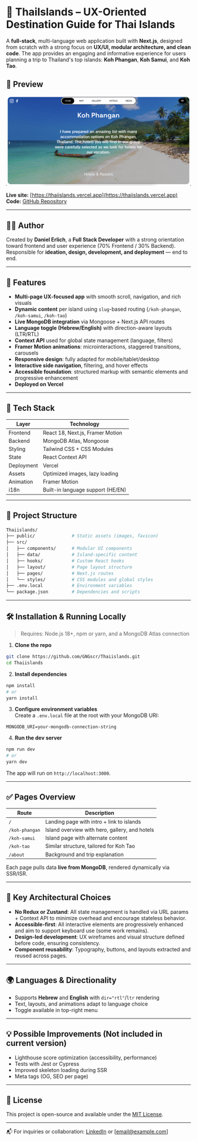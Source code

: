 # 🌴 ThaiIslands – UX-Oriented Destination Guide for Thai Islands

A **full-stack**, multi-language web application built with **Next.js**, designed from scratch with a strong focus on **UX/UI, modular architecture, and clean code**. The app provides an engaging and informative experience for users planning a trip to Thailand's top islands: **Koh Phangan**, **Koh Samui**, and **Koh Tao**.

## 📸 Preview

![ThaiIslands Preview](./public/images/screenshot.png)

**Live site:** [https://thaiislands.vercel.app](https://thaiislands.vercel.app)  
**Code:** [GitHub Repository](https://github.com/GNGscr/Thaiislands)

---

## 🧑‍💻 Author

Created by **Daniel Erlich**, a **Full Stack Developer** with a strong orientation toward frontend and user experience (70% Frontend / 30% Backend).  
Responsible for **ideation, design, development, and deployment** — end to end.

---

## 🚀 Features

- **Multi-page UX-focused app** with smooth scroll, navigation, and rich visuals
- **Dynamic content** per island using `slug`-based routing (`/koh-phangan`, `/koh-samui`, `/koh-tao`)
- **Live MongoDB integration** via Mongoose + Next.js API routes
- **Language toggle (Hebrew/English)** with direction-aware layouts (LTR/RTL)
- **Context API** used for global state management (language, filters)
- **Framer Motion animations**: microinteractions, staggered transitions, carousels
- **Responsive design**: fully adapted for mobile/tablet/desktop
- **Interactive side navigation**, filtering, and hover effects
- **Accessible foundation**: structured markup with semantic elements and progressive enhancement
- **Deployed on Vercel**

---

## 🧱 Tech Stack

| Layer       | Technology                         |
|------------|-------------------------------------|
| Frontend   | React 18, Next.js, Framer Motion    |
| Backend    | MongoDB Atlas, Mongoose             |
| Styling    | Tailwind CSS + CSS Modules          |
| State      | React Context API                   |
| Deployment | Vercel                              |
| Assets     | Optimized images, lazy loading      |
| Animation  | Framer Motion                       |
| i18n       | Built-in language support (HE/EN)   |

---

## 📁 Project Structure

```bash
Thaiislands/
├── public/              # Static assets (images, favicon)
├── src/
│   ├── components/      # Modular UI components
│   ├── data/            # Island-specific content
│   ├── hooks/           # Custom React hooks
│   ├── layout/          # Page layout structure
│   ├── pages/           # Next.js routes
│   └── styles/          # CSS modules and global styles
├── .env.local           # Environment variables
└── package.json         # Dependencies and scripts
```

---

## 🛠️ Installation & Running Locally

> Requires: Node.js 18+, npm or yarn, and a MongoDB Atlas connection

1. **Clone the repo**
```bash
git clone https://github.com/GNGscr/Thaiislands.git
cd Thaiislands
```

2. **Install dependencies**
```bash
npm install
# or
yarn install
```

3. **Configure environment variables**  
Create a `.env.local` file at the root with your MongoDB URI:

```
MONGODB_URI=your-mongodb-connection-string
```

4. **Run the dev server**
```bash
npm run dev
# or
yarn dev
```

The app will run on `http://localhost:3000`.

---

## ✅ Pages Overview

| Route              | Description                                     |
|-------------------|-------------------------------------------------|
| `/`               | Landing page with intro + link to islands       |
| `/koh-phangan`    | Island overview with hero, gallery, and hotels  |
| `/koh-samui`      | Island page with alternate content              |
| `/koh-tao`        | Similar structure, tailored for Koh Tao         |
| `/about`          | Background and trip explanation                 |

Each page pulls data **live from MongoDB**, rendered dynamically via SSR/ISR.

---

## 🧠 Key Architectural Choices

- **No Redux or Zustand**: All state management is handled via URL params + Context API to minimize overhead and encourage stateless behavior.
- **Accessible-first**: All interactive elements are progressively enhanced and aim to support keyboard use (some work remains).
- **Design-led development**: UX wireframes and visual structure defined before code, ensuring consistency.
- **Component reusability**: Typography, buttons, and layouts extracted and reused across pages.

---

## 🌍 Languages & Directionality

- Supports **Hebrew** and **English** with `dir="rtl"`/`ltr` rendering
- Text, layouts, and animations adapt to language choice
- Toggle available in top-right menu

---

## 💡 Possible Improvements (Not included in current version)

- Lighthouse score optimization (accessibility, performance)
- Tests with Jest or Cypress
- Improved skeleton loading during SSR
- Meta tags (OG, SEO per page)

---

## 📜 License

This project is open-source and available under the [MIT License](LICENSE).

---

📬 For inquiries or collaboration: [LinkedIn](https://linkedin.com/in/your-profile) or [email@example.com]
